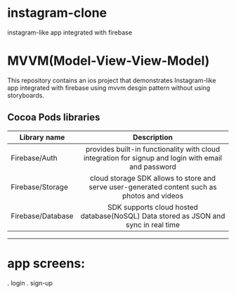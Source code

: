 # instagram-clone
instagram-like app integrated with firebase 


# MVVM(Model-View-View-Model)
This repository contains an ios project that demonstrates Instagram-like app integrated with firebase using mvvm desgin pattern without using storyboards. 


## Cocoa Pods libraries

| Library name  | Description   | 
| ------------- |:-------------:| 
|   Firebase/Auth     | provides built-in functionality with cloud integration for signup and login with email and password |
| Firebase/Storage     | cloud storage SDK allows to store and serve user-generated content such as photos and videos     |
| Firebase/Database     | SDK supports cloud hosted database(NoSQL) Data stored as JSON and sync in real time      |

---

# app screens:

. login
. sign-up
